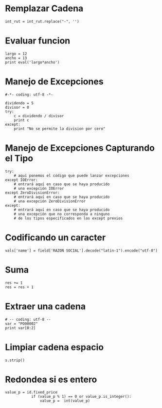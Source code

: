 # Remplazar Cadena
```
int_rut = int_rut.replace("-", '')
```

# Evaluar funcion
```
largo = 12
ancho = 13
print eval('largo*ancho')
```

# Manejo de Excepciones
```
#-*- coding: utf-8 -*-

dividendo = 5
divisor = 0
try:
    c = dividendo / divisor
    print c
except:
    print "No se permite la division por cero"
```

# Manejo de Excepciones Capturando el Tipo
```
try:
    # aquí ponemos el código que puede lanzar excepciones
except IOError:
    # entrará aquí en caso que se haya producido
    # una excepción IOError
except ZeroDivisionError:
    # entrará aquí en caso que se haya producido
    # una excepción ZeroDivisionError
except:
    # entrará aquí en caso que se haya producido
    # una excepción que no corresponda a ninguno
    # de los tipos especificados en los except previos
```

# Codificando un caracter
```
vals['name'] = field['RAZON SOCIAL'].decode("latin-1").encode("utf-8")
```

# Suma
```
res += 1
res = res + 1
```

# Extraer una cadena
```
# -- coding: utf-8 --
var = "PO00002"
print var[0:2]
```

# Limpiar cadena espacio
```
s.strip()
```
# Redondea si es entero
```
value_p = id.fixed_price
            if (value_p % 1) == 0 or value_p.is_integer():
                value_p =  int(value_p)
```

